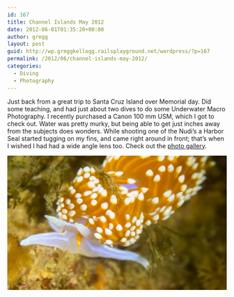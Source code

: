 ```yaml
---
id: 167
title: Channel Islands May 2012
date: 2012-06-01T01:35:20+00:00
author: gregg
layout: post
guid: http://wp.greggkellogg.railsplayground.net/wordpress/?p=167
permalink: /2012/06/channel-islands-may-2012/
categories:
  - Diving
  - Photography
---
```

Just back from a great trip to Santa Cruz Island over Memorial day. Did some teaching, and had just about two dives to do some Underwater Macro Photography. I recently purchased a Canon 100 mm USM, which I got to check out. Water was pretty murky, but being able to get just inches away from the subjects does wonders. While shooting one of the Nudi&#8217;s a Harbor Seal started tugging on my fins, and came right around in front; that&#8217;s when I wished I had had a wide angle lens too. Check out the [photo gallery](/galleries/Channel%20Islands%202012-05/).

 [ <img alt="Hermissenda crassicornis" src="/galleries/Channel%20Islands%202012-05/content/images/large/Channel_Islands-20120528-85.jpg" style="width: 530px; height: 309px;" />](/galleries/Channel%20Islands%202012-05/)